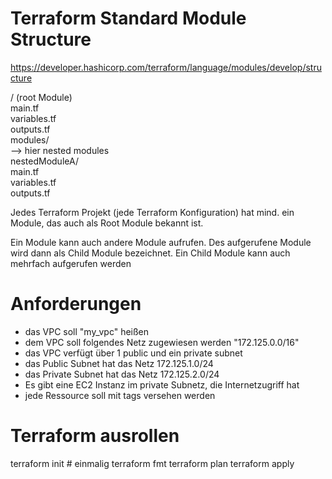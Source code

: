 # Terraform Standard Module Structure
https://developer.hashicorp.com/terraform/language/modules/develop/structure  

/  (root Module)  
    main.tf  
    variables.tf  
    outputs.tf  
modules/  
    --> hier nested modules  
    nestedModuleA/  
        main.tf  
        variables.tf  
        outputs.tf  

Jedes Terraform Projekt (jede Terraform Konfiguration) hat mind. ein Module, das auch als Root Module bekannt ist.

Ein Module kann auch andere Module aufrufen. Des aufgerufene Module wird dann als Child Module bezeichnet.
    Ein Child Module kann auch mehrfach aufgerufen werden

# Anforderungen 
- das VPC soll "my_vpc" heißen
- dem VPC soll folgendes Netz zugewiesen werden "172.125.0.0/16"
- das VPC verfügt über 1 public und ein private subnet
- das Public Subnet hat das Netz 172.125.1.0/24
- das Private Subnet hat das Netz 172.125.2.0/24
- Es gibt eine EC2 Instanz im private Subnetz, die Internetzugriff hat
- jede Ressource soll mit tags versehen werden

# Terraform ausrollen
terraform init # einmalig
terraform fmt
terraform plan
terraform apply